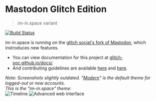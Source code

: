 # Mastodon Glitch Edition

> im-in.space variant

[![Build Status](https://img.shields.io/circleci/project/github/im-in-space/mastodon.svg)](https://circleci.com/gh/im-in-space/mastodon)

im-in.space is running on the [glitch social's fork of Mastodon](https://github.com/glitch-soc/mastodon), which instroduces new features.

- You can view documentation for this project at [glitch-soc.github.io/docs/](https://glitch-soc.github.io/docs/).
- And contributing guidelines are available [here](CONTRIBUTING.md) and [here](https://glitch-soc.github.io/docs/contributing/).

_Note: Screenshots slightly outdated. "[Modern](https://codeberg.org/Freeplay/Mastodon-Modern)" is the default theme for logged-out or new accounts._  
_This is the "im-in.space" theme:_  
![Timeline](https://s.kdy.ch/iminspace-simple.png)
![Advanced web interface](https://s.kdy.ch/iminspace-deck.png)
